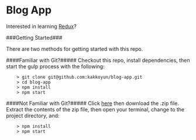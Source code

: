 # Blog App

Interested in learning [Redux](https://www.udemy.com/react-redux/)?

###Getting Started###

There are two methods for getting started with this repo.

####Familiar with Git?#####
Checkout this repo, install dependencies, then start the gulp process with the following:

```
	> git clone git@github.com:kakkoyun/blog-app.git
	> cd blog-app
	> npm install
	> npm start
```

####Not Familiar with Git?#####
Click [here](https://github.com/kakkoyun/blog-app/releases) then download the .zip file.  Extract the contents of the zip file, then open your terminal, change to the project directory, and:

```
	> npm install
	> npm start
```
